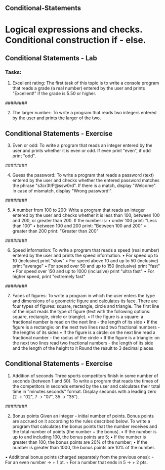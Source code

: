 ## Conditional-Statements

# Logical expressions and checks. Conditional construction if - else.

## Conditional Statements - Lab

### Tasks:

1. Excellent rating:
The first task of this topic is to write a console program that reads a grade (a real number) entered by the user and prints "Excellent!" if the grade is 5.50 or higher.

########

2. The larger number:
To write a program that reads two integers entered by the user and prints the larger of the two.


## Conditional Statements - Exercise


3. Even or odd:
To write a program that reads an integer entered by the user and prints whether it is even or odd. 
If even print "even", if odd print "odd".

########

4. Guess the password:
To write a program that reads a password (text) entered by the user and checks whether the entered password matches the phrase "s3cr3t!P@ssw0rd". If there is a match, display "Welcome". In case of mismatch, display "Wrong password!".

########

5. A number from 100 to 200:
Write a program that reads an integer entered by the user and checks whether it is less than 100, between 100 and 200, or greater than 200. If the number is:
 • under 100 print: "Less than 100"
 • between 100 and 200 print: "Between 100 and 200"
 • greater than 200 print: "Greater than 200"

########

6. Speed ​​information:
To write a program that reads a speed (real number) entered by the user and prints the speed information.
 • For speed up to 10 (inclusive) print "slow"
 • For speed above 10 and up to 50 (inclusive) print "average"
 • For speed over 50 and up to 150 (inclusive) print "fast"
 • For speed over 150 and up to 1000 (inclusive) print "ultra fast"
 • For higher speed, print "extremely fast"

########

7. Faces of figures:
To write a program in which the user enters the type and dimensions of a geometric figure and calculates its face. There are four types of figures: square, rectangle, circle and triangle. The first line of the input reads the type of figure (text with the following options: square, rectangle, circle or triangle).
 • If the figure is a square: a fractional number is read on the next line - the length of its side
 • If the figure is a rectangle: on the next two lines read two fractional numbers - the lengths of its sides
 • If the figure is a circle: on the next line read a fractional number - the radius of the circle
 • If the figure is a triangle: on the next two lines read two fractional numbers - the length of its side and the length of the height to it
Round the result to 3 decimal places.

## Conditional Statements - Exercise

1. Addition of seconds
Three sports competitors finish in some number of seconds (between 1 and 50). To write a program that reads the times of the competitors in seconds entered by the user and calculates their total time in "minutes:seconds" format. Display seconds with a leading zero (2 -> "02", 7 -> "07", 35 -> "35").

########

2. Bonus points
Given an integer - initial number of points. Bonus points are accrued on it according to the rules described below. To write a program that calculates the bonus points that the number receives and the total number of points (the number + the bonus).
 • If the number is up to and including 100, the bonus points are 5;
 • If the number is greater than 100, the bonus points are 20% of the number;
 • If the number is greater than 1000, the bonus points are 10% of the number.

 • Additional bonus points (charged separately from the previous ones):
 ◦ For an even number -> + 1 pt.
 ◦ For a number that ends in 5 -> + 2 pts.
